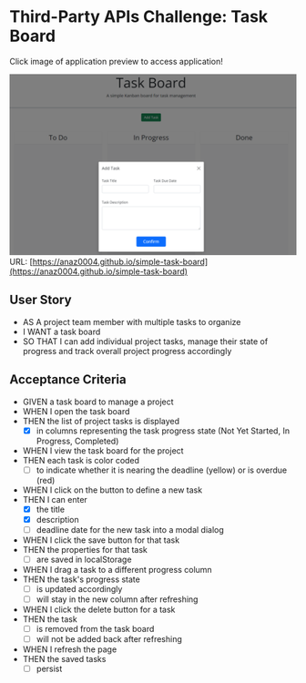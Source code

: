 # Third-Party APIs Challenge: Task Board

Click image of application preview to access application!

[![Application preview](./docs/assets/images/application-preview.png)](https://anaz0004.github.io/simple-task-board)
URL: [https://anaz0004.github.io/simple-task-board](https://anaz0004.github.io/simple-task-board)
## User Story

* AS A project team member with multiple tasks to organize
* I WANT a task board 
* SO THAT I can add individual project tasks, manage their state of progress and track overall project progress accordingly

## Acceptance Criteria

* GIVEN a task board to manage a project
* WHEN I open the task board
* THEN the list of project tasks is displayed
    - [x] in columns representing the task progress state (Not Yet Started, In Progress, Completed)
* WHEN I view the task board for the project
* THEN each task is color coded
    - [ ] to indicate whether it is nearing the deadline (yellow) or is overdue (red)
* WHEN I click on the button to define a new task
* THEN I can enter
    - [x] the title
    - [x] description
    - [ ] deadline date for the new task into a modal dialog
* WHEN I click the save button for that task
* THEN the properties for that task
    - [ ] are saved in localStorage
* WHEN I drag a task to a different progress column
* THEN the task's progress state
    - [ ] is updated accordingly
    - [ ] will stay in the new column after refreshing
* WHEN I click the delete button for a task
* THEN the task
    - [ ] is removed from the task board
    - [ ] will not be added back after refreshing
* WHEN I refresh the page
* THEN the saved tasks
    - [ ] persist
